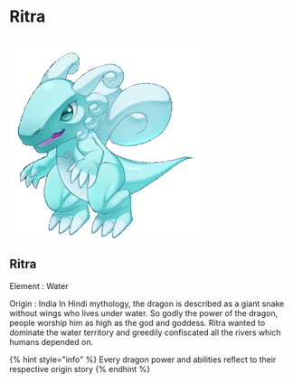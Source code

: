 # Ritra

![](../../.gitbook/assets/naga3.gif)

## Ritra&#x20;

Element : Water&#x20;

Origin : India In Hindi mythology, the dragon is described as a giant snake without wings who lives under water. So godly the power of the dragon, people worship him as high as the god and goddess. Ritra wanted to dominate the water territory and greedily confiscated all the rivers which humans depended on.

{% hint style="info" %}
Every dragon power and abilities reflect to their respective origin story
{% endhint %}
